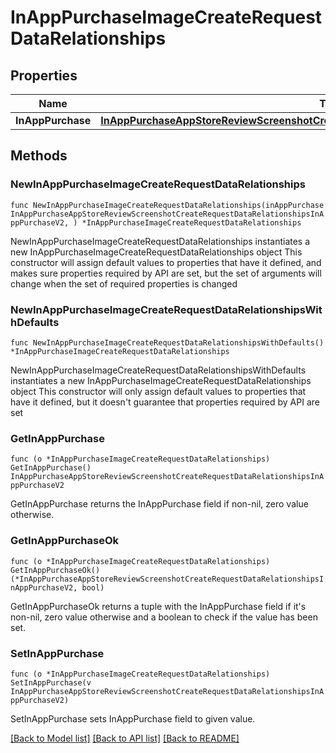 # InAppPurchaseImageCreateRequestDataRelationships

## Properties

Name | Type | Description | Notes
------------ | ------------- | ------------- | -------------
**InAppPurchase** | [**InAppPurchaseAppStoreReviewScreenshotCreateRequestDataRelationshipsInAppPurchaseV2**](InAppPurchaseAppStoreReviewScreenshotCreateRequestDataRelationshipsInAppPurchaseV2.md) |  | 

## Methods

### NewInAppPurchaseImageCreateRequestDataRelationships

`func NewInAppPurchaseImageCreateRequestDataRelationships(inAppPurchase InAppPurchaseAppStoreReviewScreenshotCreateRequestDataRelationshipsInAppPurchaseV2, ) *InAppPurchaseImageCreateRequestDataRelationships`

NewInAppPurchaseImageCreateRequestDataRelationships instantiates a new InAppPurchaseImageCreateRequestDataRelationships object
This constructor will assign default values to properties that have it defined,
and makes sure properties required by API are set, but the set of arguments
will change when the set of required properties is changed

### NewInAppPurchaseImageCreateRequestDataRelationshipsWithDefaults

`func NewInAppPurchaseImageCreateRequestDataRelationshipsWithDefaults() *InAppPurchaseImageCreateRequestDataRelationships`

NewInAppPurchaseImageCreateRequestDataRelationshipsWithDefaults instantiates a new InAppPurchaseImageCreateRequestDataRelationships object
This constructor will only assign default values to properties that have it defined,
but it doesn't guarantee that properties required by API are set

### GetInAppPurchase

`func (o *InAppPurchaseImageCreateRequestDataRelationships) GetInAppPurchase() InAppPurchaseAppStoreReviewScreenshotCreateRequestDataRelationshipsInAppPurchaseV2`

GetInAppPurchase returns the InAppPurchase field if non-nil, zero value otherwise.

### GetInAppPurchaseOk

`func (o *InAppPurchaseImageCreateRequestDataRelationships) GetInAppPurchaseOk() (*InAppPurchaseAppStoreReviewScreenshotCreateRequestDataRelationshipsInAppPurchaseV2, bool)`

GetInAppPurchaseOk returns a tuple with the InAppPurchase field if it's non-nil, zero value otherwise
and a boolean to check if the value has been set.

### SetInAppPurchase

`func (o *InAppPurchaseImageCreateRequestDataRelationships) SetInAppPurchase(v InAppPurchaseAppStoreReviewScreenshotCreateRequestDataRelationshipsInAppPurchaseV2)`

SetInAppPurchase sets InAppPurchase field to given value.



[[Back to Model list]](../README.md#documentation-for-models) [[Back to API list]](../README.md#documentation-for-api-endpoints) [[Back to README]](../README.md)



